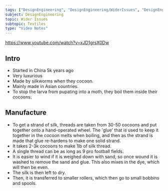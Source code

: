 ```yaml
---
tags: ["DesignEngineering", "DesignEngineering/WiderIssues", "DesignEngineering/WiderIssues/Textiles", "DesignEngineering/Materials/Textiles", "DesignEngineering/HowItsMade"]
subject: DesignEngineering
topic: Wider Issues
subtopic: Textiles
type: "Video Notes"
---
```

https://www.youtube.com/watch?v=xJD1grsX0Dw

## Intro
 - Started in China 5k years ago
 - Very luxurious
 - Made by silkworms when they cocoon.
 - Mainly made in Asian countries.
 - To stop the larva from pupating into a moth, they boil them inside their cocoons.

## Manufacture
 - To get a strand of silk, threads are taken from 30-50 cocoons and put together onto a hand-operated wheel. The 'glue' that is used to keep it together in the cocoon melts when boiling, and then as the strand is made that glue re-hardens to make one solid strand.
 - It takes 2-3k cocoons to make 1lb of silk thread.
 - A single thread can be as long as 9 pro football fields.
 - It is easier to wind if it is weighed down with sand, so once wound it is washed to remove the sand and glue. This also mixes in the dye, which will then be even.
 - The silk is then left to dry.
 - Then, it is transferred to smaller rollers, which then go to small bobbins and spools.